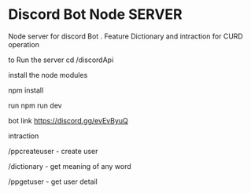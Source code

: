 # Discord Bot Node SERVER
 Node server for discord Bot . Feature Dictionary and intraction for CURD operation 



to Run the server
cd /discordApi

install the node modules 

npm install

run 
npm run dev

bot link https://discord.gg/evEvByuQ

intraction 

/ppcreateuser - create user 

/dictionary - get meaning of any word 

/ppgetuser - get user detail
